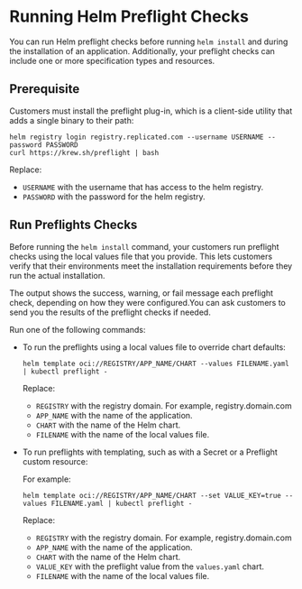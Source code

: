 # Running Helm Preflight Checks

You can run Helm preflight checks before running `helm install` and during the installation of an application. Additionally, your preflight checks can include one or more specification types and resources.

## Prerequisite

Customers must install the preflight plug-in, which is a client-side utility that adds a single binary to their path:

```
helm registry login registry.replicated.com --username USERNAME --password PASSWORD
curl https://krew.sh/preflight | bash
```
Replace:

- `USERNAME` with the username that has access to the helm registry.
- `PASSWORD` with the password for the helm registry.


## Run Preflights Checks

Before running the `helm install` command, your customers run preflight checks using the local values file that you provide. This lets customers verify that their environments meet the installation requirements before they run the actual installation. 

The output shows the success, warning, or fail message each preflight check, depending on how they were configured.You can ask customers to send you the results of the preflight checks if needed.

Run one of the following commands:

- To run the preflights using a local values file to override chart defaults:

    ```
    helm template oci://REGISTRY/APP_NAME/CHART --values FILENAME.yaml | kubectl preflight -
    ```
    Replace:

    - `REGISTRY` with the registry domain. For example, registry.domain.com
    - `APP_NAME` with the name of the application.
    - `CHART` with the name of the Helm chart.
    - `FILENAME` with the name of the local values file.

- To run preflights with templating, such as with a Secret or a Preflight custom resource:

    For example:

    ```
    helm template oci://REGISTRY/APP_NAME/CHART --set VALUE_KEY=true --values FILENAME.yaml | kubectl preflight -
    ```
    Replace:

    - `REGISTRY` with the registry domain. For example, registry.domain.com
    - `APP_NAME` with the name of the application.
    - `CHART` with the name of the Helm chart.
    - `VALUE_KEY` with the preflight value from the `values.yaml` chart.
    - `FILENAME` with the name of the local values file.